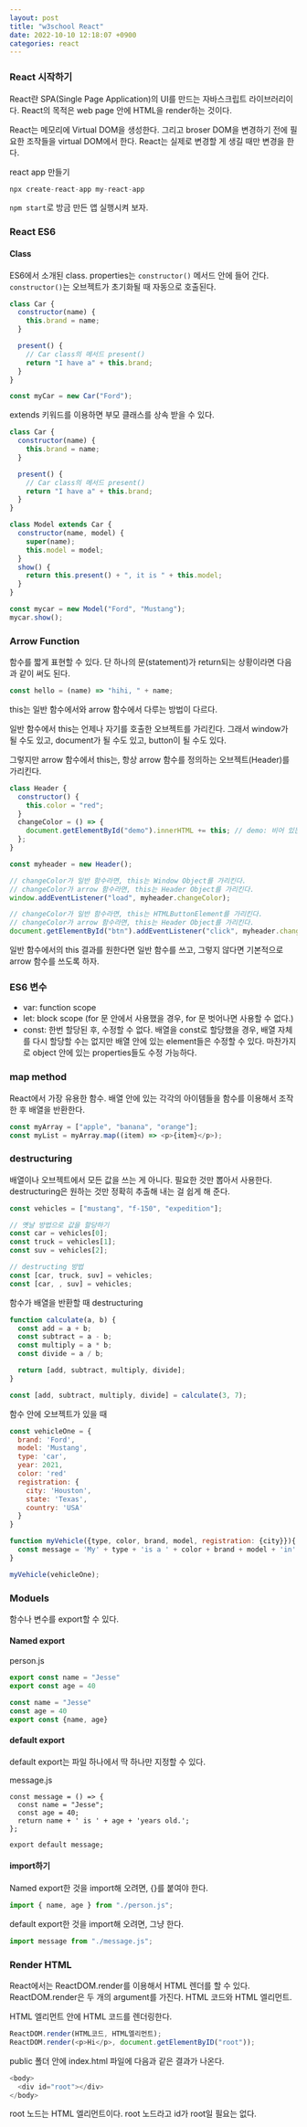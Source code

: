 ```yaml
---
layout: post
title: "w3school React"
date: 2022-10-10 12:18:07 +0900
categories: react
---
```


### React 시작하기

React란 SPA(Single Page Application)의 UI를 만드는 자바스크립트 라이브러리이다. React의 목적은 web page 안에 HTML을 render하는 것이다.

React는 메모리에 Virtual DOM을 생성한다. 그리고 broser DOM을 변경하기 전에 필요한 조작들을 virtual DOM에서 한다. React는 실제로 변경할 게 생길 때만 변경을 한다.

react app 만들기

```js
npx create-react-app my-react-app
```

`npm start`로 방금 만든 앱 실행시켜 보자.

### React ES6

#### Class

ES6에서 소개된 class. properties는 `constructor()` 메서드 안에 들어 간다. `constructor()`는 오브젝트가 초기화될 때 자동으로 호출된다.

```js
class Car {
  constructor(name) {
    this.brand = name;
  }

  present() {
    // Car class의 메서드 present()
    return "I have a" + this.brand;
  }
}

const myCar = new Car("Ford");
```

extends 키워드를 이용하면 부모 클래스를 상속 받을 수 있다.

```js
class Car {
  constructor(name) {
    this.brand = name;
  }

  present() {
    // Car class의 메서드 present()
    return "I have a" + this.brand;
  }
}

class Model extends Car {
  constructor(name, model) {
    super(name);
    this.model = model;
  }
  show() {
    return this.present() + ", it is " + this.model;
  }
}

const mycar = new Model("Ford", "Mustang");
mycar.show();
```

### Arrow Function

함수를 짧게 표현할 수 있다. 단 하나의 문(statement)가 return되는 상황이라면 다음과 같이 써도 된다.

```js
const hello = (name) => "hihi, " + name;
```

this는 일반 함수에서와 arrow 함수에서 다루는 방법이 다르다.

일반 함수에서 this는 언제나 자기를 호출한 오브젝트를 가리킨다. 그래서 window가 될 수도 있고, document가 될 수도 있고, button이 될 수도 있다.

그렇지만 arrow 함수에서 this는, 항상 arrow 함수를 정의하는 오브젝트(Header)를 가리킨다.

```js
class Header {
  constructor() {
    this.color = "red";
  }
  changeColor = () => {
    document.getElementById("demo").innerHTML += this; // demo: 비어 있는 <p> element
  };
}

const myheader = new Header();

// changeColor가 일반 함수라면, this는 Window Object를 가리킨다.
// changeColor가 arrow 함수라면, this는 Header Object를 가리킨다.
window.addEventListener("load", myheader.changeColor);

// changeColor가 일반 함수라면, this는 HTMLButtonElement를 가리킨다.
// changeColor가 arrow 함수라면, this는 Header Object를 가리킨다.
document.getElementById("btn").addEventListener("click", myheader.changeColor);
```

일반 함수에서의 this 결과를 원한다면 일반 함수를 쓰고, 그렇지 않다면 기본적으로 arrow 함수를 쓰도록 하자.

### ES6 변수

- var: function scope
- let: block scope (for 문 안에서 사용했을 경우, for 문 벗어나면 사용할 수 없다.)
- const: 한번 할당된 후, 수정할 수 없다. 배열을 const로 할당했을 경우, 배열 자체를 다시 할당할 수는 없지만 배열 안에 있는 element들은 수정할 수 있다. 마찬가지로 object 안에 있는 properties들도 수정 가능하다.

### map method

React에서 가장 유용한 함수. 배열 안에 있는 각각의 아이템들을 함수를 이용해서 조작한 후 배열을 반환한다.

```js
const myArray = ["apple", "banana", "orange"];
const myList = myArray.map((item) => <p>{item}</p>);
```

### destructuring

배열이나 오브젝트에서 모든 값을 쓰는 게 아니다. 필요한 것만 뽑아서 사용한다. destructuring은 원하는 것만 정확히 추출해 내는 걸 쉽게 해 준다.

```js
const vehicles = ["mustang", "f-150", "expedition"];

// 옛날 방법으로 값을 할당하기
const car = vehicles[0];
const truck = vehicles[1];
const suv = vehicles[2];

// destructing 방법
const [car, truck, suv] = vehicles;
const [car, , suv] = vehicles;
```

함수가 배열을 반환할 때 destructuring

```js
function calculate(a, b) {
  const add = a + b;
  const subtract = a - b;
  const multiply = a * b;
  const divide = a / b;

  return [add, subtract, multiply, divide];
}

const [add, subtract, multiply, divide] = calculate(3, 7);
```

함수 안에 오브젝트가 있을 때

```js
const vehicleOne = {
  brand: 'Ford',
  model: 'Mustang',
  type: 'car',
  year: 2021,
  color: 'red'
  registration: {
    city: 'Houston',
    state: 'Texas',
    country: 'USA'
  }
}

function myVehicle({type, color, brand, model, registration: {city}}){
  const message = 'My' + type + 'is a ' + color + brand + model + 'in' + city;
}

myVehicle(vehicleOne);
```

### Moduels

함수나 변수를 export할 수 있다.

#### Named export

person.js

```js
export const name = "Jesse"
export const age = 40

const name = "Jesse"
const age = 40
export const {name, age}

```

#### default export

default export는 파일 하나에서 딱 하나만 지정할 수 있다.

message.js

```JS
const message = () => {
  const name = "Jesse";
  const age = 40;
  return name + ' is ' + age + 'years old.';
};

export default message;
```

#### import하기

Named export한 것을 import해 오려면, {}를 붙여야 한다.

```js
import { name, age } from "./person.js";
```

default export한 것을 import해 오려면, 그냥 한다.

```js
import message from "./message.js";
```

### Render HTML

React에서는 ReactDOM.render를 이용해서 HTML 렌더를 할 수 있다. ReactDOM.render은 두 개의 argument를 가진다. HTML 코드와 HTML 엘리먼트.

HTML 엘리먼트 안에 HTML 코드를 렌더링한다.

```js
ReactDOM.render(HTML코드, HTML엘리먼트);
ReactDOM.render(<p>Hi</p>, document.getElementByID("root"));
```

public 폴더 안에 index.html 파일에 다음과 같은 결과가 나온다.

```js
<body>
  <div id="root"></div>
</body>
```

root 노드는 HTML 엘리먼트이다. root 노드라고 id가 root일 필요는 없다.

